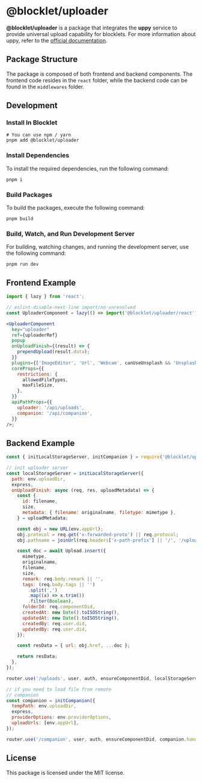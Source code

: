 # @blocklet/uploader

**@blocklet/uploader** is a package that integrates the **uppy** service to provide universal upload capability for blocklets. For more information about uppy, refer to the [official documentation](https://uppy.io/docs/quick-start/).

## Package Structure

The package is composed of both frontend and backend components. The frontend code resides in the `react` folder, while the backend code can be found in the `middlewares` folder.

## Development

### Install In Blocklet

```
# You can use npm / yarn
pnpm add @blocklet/uploader
```

### Install Dependencies

To install the required dependencies, run the following command:

```
pnpm i
```

### Build Packages

To build the packages, execute the following command:

```
pnpm build
```

### Build, Watch, and Run Development Server

For building, watching changes, and running the development server, use the following command:

```
pnpm run dev
```

## Frontend Example

```jsx
import { lazy } from 'react';

// eslint-disable-next-line import/no-unresolved
const UploaderComponent = lazy(() => import('@blocklet/uploader/react').then((res) => ({ default: res.Uploader })));

<UploaderComponent
  key="uploader"
  ref={uploaderRef}
  popup
  onUploadFinish={(result) => {
    prependUpload(result.data);
  }}
  plugins={['ImageEditor', 'Url', 'Webcam', canUseUnsplash && 'Unsplash'].filter(Boolean)}
  coreProps={{
    restrictions: {
      allowedFileTypes,
      maxFileSize,
    },
  }}
  apiPathProps={{
    uploader: '/api/uploads',
    companion: '/api/companion',
  }}
/>;
```

## Backend Example

```javascript
const { initLocalStorageServer, initCompanion } = require('@blocklet/uploader/middlewares');

// init uploader server
const localStorageServer = initLocalStorageServer({
  path: env.uploadDir,
  express,
  onUploadFinish: async (req, res, uploadMetadata) => {
    const {
      id: filename,
      size,
      metadata: { filename: originalname, filetype: mimetype },
    } = uploadMetadata;

    const obj = new URL(env.appUrl);
    obj.protocol = req.get('x-forwarded-proto') || req.protocol;
    obj.pathname = joinUrl(req.headers['x-path-prefix'] || '/', '/uploads', filename);

    const doc = await Upload.insert({
      mimetype,
      originalname,
      filename,
      size,
      remark: req.body.remark || '',
      tags: (req.body.tags || '')
        .split(',')
        .map((x) => x.trim())
        .filter(Boolean),
      folderId: req.componentDid,
      createdAt: new Date().toISOString(),
      updatedAt: new Date().toISOString(),
      createdBy: req.user.did,
      updatedBy: req.user.did,
    });

    const resData = { url: obj.href, ...doc };

    return resData;
  },
});

router.use('/uploads', user, auth, ensureComponentDid, localStorageServer.handle);

// if you need to load file from remote
// companion
const companion = initCompanion({
  tempPath: env.uploadDir,
  express,
  providerOptions: env.providerOptions,
  uploadUrls: [env.appUrl],
});

router.use('/companion', user, auth, ensureComponentDid, companion.handle);
```

## License

This package is licensed under the MIT license.
